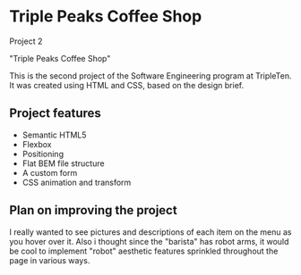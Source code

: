# Triple Peaks Coffee Shop
Project 2

"Triple Peaks Coffee Shop"

This is the second project of the Software Engineering program at TripleTen. It was created using HTML and CSS, based on the design brief.

## Project features

- Semantic HTML5
- Flexbox
- Positioning
- Flat BEM file structure
- A custom form
- CSS animation and transform

## Plan on improving the project

I really wanted to see pictures and descriptions of each item on the menu as you hover over it. Also i thought since the "barista" has robot arms, it would be cool to implement "robot" aesthetic features sprinkled throughout the page in various ways.
